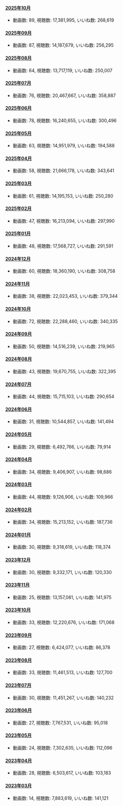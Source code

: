 #### [2025年10月](videos/202510 "wikilink")

-   動画数: 89, 視聴数: 17,381,995, いいね数: 268,619

#### [2025年09月](videos/202509 "wikilink")

-   動画数: 87, 視聴数: 14,187,679, いいね数: 256,295

#### [2025年08月](videos/202508 "wikilink")

-   動画数: 64, 視聴数: 13,717,119, いいね数: 250,007

#### [2025年07月](videos/202507 "wikilink")

-   動画数: 76, 視聴数: 20,467,667, いいね数: 358,887

#### [2025年06月](videos/202506 "wikilink")

-   動画数: 78, 視聴数: 16,240,655, いいね数: 300,496

#### [2025年05月](videos/202505 "wikilink")

-   動画数: 63, 視聴数: 14,951,979, いいね数: 194,588

#### [2025年04月](videos/202504 "wikilink")

-   動画数: 58, 視聴数: 21,666,178, いいね数: 343,641

#### [2025年03月](videos/202503 "wikilink")

-   動画数: 61, 視聴数: 14,195,153, いいね数: 250,280

#### [2025年02月](videos/202502 "wikilink")

-   動画数: 47, 視聴数: 16,213,094, いいね数: 297,990

#### [2025年01月](videos/202501 "wikilink")

-   動画数: 48, 視聴数: 17,568,727, いいね数: 291,591

#### [2024年12月](videos/202412 "wikilink")

-   動画数: 60, 視聴数: 18,360,190, いいね数: 308,758

#### [2024年11月](videos/202411 "wikilink")

-   動画数: 38, 視聴数: 22,023,453, いいね数: 379,344

#### [2024年10月](videos/202410 "wikilink")

-   動画数: 72, 視聴数: 22,288,460, いいね数: 340,335

#### [2024年09月](videos/202409 "wikilink")

-   動画数: 50, 視聴数: 14,516,239, いいね数: 219,965

#### [2024年08月](videos/202408 "wikilink")

-   動画数: 43, 視聴数: 19,670,755, いいね数: 322,395

#### [2024年07月](videos/202407 "wikilink")

-   動画数: 44, 視聴数: 15,715,103, いいね数: 290,654

#### [2024年06月](videos/202406 "wikilink")

-   動画数: 31, 視聴数: 10,544,857, いいね数: 141,494

#### [2024年05月](videos/202405 "wikilink")

-   動画数: 29, 視聴数: 6,492,766, いいね数: 79,914

#### [2024年04月](videos/202404 "wikilink")

-   動画数: 34, 視聴数: 9,406,907, いいね数: 98,686

#### [2024年03月](videos/202403 "wikilink")

-   動画数: 44, 視聴数: 9,126,906, いいね数: 109,966

#### [2024年02月](videos/202402 "wikilink")

-   動画数: 34, 視聴数: 15,213,152, いいね数: 187,736

#### [2024年01月](videos/202401 "wikilink")

-   動画数: 30, 視聴数: 9,318,619, いいね数: 118,374

#### [2023年12月](videos/202312 "wikilink")

-   動画数: 30, 視聴数: 9,332,171, いいね数: 120,330

#### [2023年11月](videos/202311 "wikilink")

-   動画数: 25, 視聴数: 13,157,081, いいね数: 141,975

#### [2023年10月](videos/202310 "wikilink")

-   動画数: 33, 視聴数: 12,220,676, いいね数: 171,068

#### [2023年09月](videos/202309 "wikilink")

-   動画数: 27, 視聴数: 6,424,077, いいね数: 86,378

#### [2023年08月](videos/202308 "wikilink")

-   動画数: 33, 視聴数: 11,461,513, いいね数: 127,700

#### [2023年07月](videos/202307 "wikilink")

-   動画数: 30, 視聴数: 11,451,267, いいね数: 140,232

#### [2023年06月](videos/202306 "wikilink")

-   動画数: 27, 視聴数: 7,767,531, いいね数: 95,018

#### [2023年05月](videos/202305 "wikilink")

-   動画数: 24, 視聴数: 7,302,635, いいね数: 112,096

#### [2023年04月](videos/202304 "wikilink")

-   動画数: 28, 視聴数: 6,503,617, いいね数: 103,183

#### [2023年03月](videos/202303 "wikilink")

-   動画数: 14, 視聴数: 7,883,619, いいね数: 141,121

